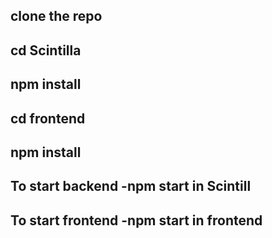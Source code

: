 ## clone the repo
## cd Scintilla
## npm install
## cd frontend
## npm install

## To start backend -npm start in Scintill
## To start frontend -npm start in frontend
